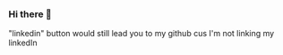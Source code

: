 ### Hi there 👋

"linkedin" button would still lead you to my github cus I'm not linking my linkedIn
